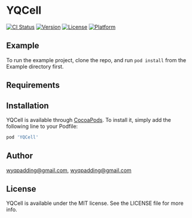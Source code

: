 # YQCell

[![CI Status](https://img.shields.io/travis/wyqpadding@gmail.com/YQCell.svg?style=flat)](https://travis-ci.org/wyqpadding@gmail.com/YQCell)
[![Version](https://img.shields.io/cocoapods/v/YQCell.svg?style=flat)](https://cocoapods.org/pods/YQCell)
[![License](https://img.shields.io/cocoapods/l/YQCell.svg?style=flat)](https://cocoapods.org/pods/YQCell)
[![Platform](https://img.shields.io/cocoapods/p/YQCell.svg?style=flat)](https://cocoapods.org/pods/YQCell)

## Example

To run the example project, clone the repo, and run `pod install` from the Example directory first.

## Requirements

## Installation

YQCell is available through [CocoaPods](https://cocoapods.org). To install
it, simply add the following line to your Podfile:

```ruby
pod 'YQCell'
```

## Author

wyqpadding@gmail.com, wyqpadding@gmail.com

## License

YQCell is available under the MIT license. See the LICENSE file for more info.
